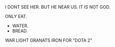 I DONT SEE HER. BUT HE NEAR US. IT IS NOT GOD. 

ONLY EAT.
- WATER.
- BREAD.

WAR LIGHT GRANATS IRON FOR "DOTA 2"
